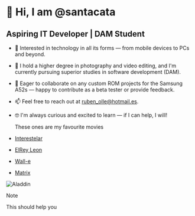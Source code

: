 # 👋 Hi, I am @santacata
## Aspiring IT Developer | DAM Student

- 👀 Interested in technology in all its forms — from mobile devices to PCs and beyond.
- 🌱 I hold a higher degree in photography and video editing, and I'm currently pursuing superior studies in software development (DAM).
- 💞️ Eager to collaborate on any custom ROM projects for the Samsung A52s — happy to contribute as a beta tester or provide feedback.
- 📫 Feel free to reach out at ruben_olle@hotmail.es.
- 🤓 I'm always curious and excited to learn — if I can help, I will!

  These ones are my favourite movies
  
- [Interestelar](https://www.imdb.com/title/tt0816692)
- [ElRey Leon](https://www.imdb.com/title/tt0110357)
- [Wall-e]([https://www.imdb.com/title/tt0111357])
- [Matrix]([https://www.imdb.com/title/tt0110757])
   
![Aladdin](https://lumiere-a.akamaihd.net/v1/images/image_9e35a739.jpeg?region=0%2C0%2C540%2C810)

>[!NOTE]
>This should help you

<!---!
rubenolle/rubenSant is a ✨ special ✨ repository because its `README.md` (this file) appears on my GitHub profile.
--->
